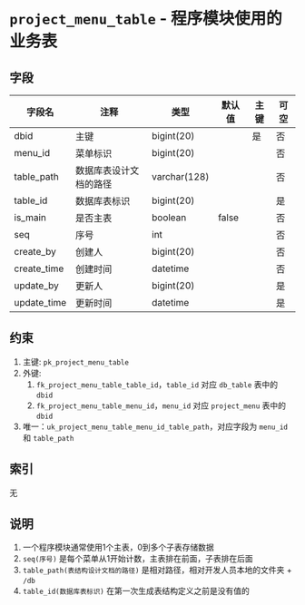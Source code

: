 # `project_menu_table` - 程序模块使用的业务表

## 字段

| 字段名      | 注释                   | 类型         | 默认值 | 主键 | 可空 |
| ----------- | ---------------------- | ------------ | ------ | ---- | ---- |
| dbid        | 主键                   | bigint(20)   |        | 是   | 否   |
| menu_id     | 菜单标识               | bigint(20)   |        |      | 否   |
| table_path  | 数据库表设计文档的路径 | varchar(128) |        |      | 否   |
| table_id    | 数据库表标识           | bigint(20)   |        |      | 是   |
| is_main     | 是否主表               | boolean      | false  |      | 否   |
| seq         | 序号                   | int          |        |      | 否   |
| create_by   | 创建人                 | bigint(20)   |        |      | 否   |
| create_time | 创建时间               | datetime     |        |      | 否   |
| update_by   | 更新人                 | bigint(20)   |        |      | 是   |
| update_time | 更新时间               | datetime     |        |      | 是   |

## 约束

1. 主键: `pk_project_menu_table`
2. 外键: 
   1. `fk_project_menu_table_table_id`，`table_id` 对应 `db_table` 表中的 `dbid`
   2. `fk_project_menu_table_menu_id`，`menu_id` 对应 `project_menu` 表中的 `dbid`
3. 唯一：`uk_project_menu_table_menu_id_table_path`，对应字段为 `menu_id` 和 `table_path`

## 索引

无

## 说明

1. 一个程序模块通常使用1个主表，0到多个子表存储数据
2. `seq(序号)` 是每个菜单从1开始计数，主表排在前面，子表排在后面
3. `table_path(表结构设计文档的路径)` 是相对路径，相对开发人员本地的文件夹 + `/db`
4. `table_id(数据库表标识)` 在第一次生成表结构定义之前是没有值的